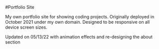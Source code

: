 #Portfolio Site

My own portfolio site for showing coding projects. Originally deployed in October 2021 under my own domain. Designed to be responsive on all device screen sizes.

Updated on 05/13/22 with animation effects and re-designing the about section